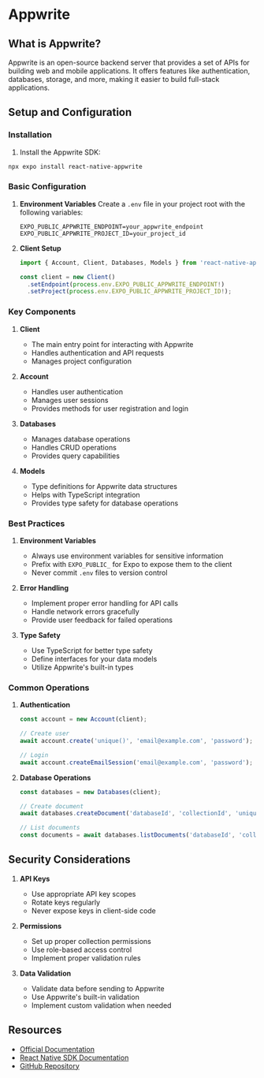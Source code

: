 # Appwrite

## What is Appwrite?

Appwrite is an open-source backend server that provides a set of APIs for building web and mobile applications. It offers features like authentication, databases, storage, and more, making it easier to build full-stack applications.

## Setup and Configuration

### Installation

1. Install the Appwrite SDK:

```bash
npx expo install react-native-appwrite
```

### Basic Configuration

1. **Environment Variables**
   Create a `.env` file in your project root with the following variables:

   ```
   EXPO_PUBLIC_APPWRITE_ENDPOINT=your_appwrite_endpoint
   EXPO_PUBLIC_APPWRITE_PROJECT_ID=your_project_id
   ```

2. **Client Setup**

   ```typescript
   import { Account, Client, Databases, Models } from 'react-native-appwrite';

   const client = new Client()
     .setEndpoint(process.env.EXPO_PUBLIC_APPWRITE_ENDPOINT!)
     .setProject(process.env.EXPO_PUBLIC_APPWRITE_PROJECT_ID!);
   ```

### Key Components

1. **Client**

   - The main entry point for interacting with Appwrite
   - Handles authentication and API requests
   - Manages project configuration

2. **Account**

   - Handles user authentication
   - Manages user sessions
   - Provides methods for user registration and login

3. **Databases**

   - Manages database operations
   - Handles CRUD operations
   - Provides query capabilities

4. **Models**
   - Type definitions for Appwrite data structures
   - Helps with TypeScript integration
   - Provides type safety for database operations

### Best Practices

1. **Environment Variables**

   - Always use environment variables for sensitive information
   - Prefix with `EXPO_PUBLIC_` for Expo to expose them to the client
   - Never commit `.env` files to version control

2. **Error Handling**

   - Implement proper error handling for API calls
   - Handle network errors gracefully
   - Provide user feedback for failed operations

3. **Type Safety**
   - Use TypeScript for better type safety
   - Define interfaces for your data models
   - Utilize Appwrite's built-in types

### Common Operations

1. **Authentication**

   ```typescript
   const account = new Account(client);

   // Create user
   await account.create('unique()', 'email@example.com', 'password');

   // Login
   await account.createEmailSession('email@example.com', 'password');
   ```

2. **Database Operations**

   ```typescript
   const databases = new Databases(client);

   // Create document
   await databases.createDocument('databaseId', 'collectionId', 'unique()', { field: 'value' });

   // List documents
   const documents = await databases.listDocuments('databaseId', 'collectionId');
   ```

## Security Considerations

1. **API Keys**

   - Use appropriate API key scopes
   - Rotate keys regularly
   - Never expose keys in client-side code

2. **Permissions**

   - Set up proper collection permissions
   - Use role-based access control
   - Implement proper validation rules

3. **Data Validation**
   - Validate data before sending to Appwrite
   - Use Appwrite's built-in validation
   - Implement custom validation when needed

## Resources

- [Official Documentation](https://appwrite.io/docs)
- [React Native SDK Documentation](https://appwrite.io/docs/sdks/react-native)
- [GitHub Repository](https://github.com/appwrite/appwrite)
